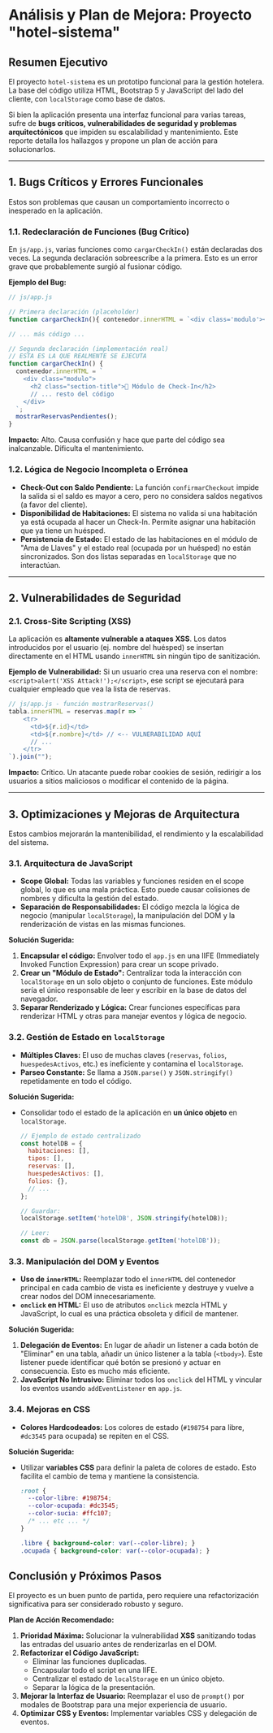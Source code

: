 
# Análisis y Plan de Mejora: Proyecto "hotel-sistema"

## Resumen Ejecutivo

El proyecto `hotel-sistema` es un prototipo funcional para la gestión hotelera. La base del código utiliza HTML, Bootstrap 5 y JavaScript del lado del cliente, con `localStorage` como base de datos.

Si bien la aplicación presenta una interfaz funcional para varias tareas, sufre de **bugs críticos, vulnerabilidades de seguridad y problemas arquitectónicos** que impiden su escalabilidad y mantenimiento. Este reporte detalla los hallazgos y propone un plan de acción para solucionarlos.

---

## 1. Bugs Críticos y Errores Funcionales

Estos son problemas que causan un comportamiento incorrecto o inesperado en la aplicación.

### 1.1. Redeclaración de Funciones (Bug Crítico)

En `js/app.js`, varias funciones como `cargarCheckIn()` están declaradas dos veces. La segunda declaración sobreescribe a la primera. Esto es un error grave que probablemente surgió al fusionar código.

**Ejemplo del Bug:**
```javascript
// js/app.js

// Primera declaración (placeholder)
function cargarCheckIn(){ contenedor.innerHTML = `<div class='modulo'><h2>🧳 Check-In</h2><p>En desarrollo...</p></div>`; }

// ... más código ...

// Segunda declaración (implementación real)
// ESTA ES LA QUE REALMENTE SE EJECUTA
function cargarCheckIn() {
  contenedor.innerHTML = `
    <div class="modulo">
      <h2 class="section-title">🧳 Módulo de Check-In</h2>
      // ... resto del código
    </div>
  `;
  mostrarReservasPendientes();
}
```
**Impacto:** Alto. Causa confusión y hace que parte del código sea inalcanzable. Dificulta el mantenimiento.

### 1.2. Lógica de Negocio Incompleta o Errónea

- **Check-Out con Saldo Pendiente:** La función `confirmarCheckout` impide la salida si el saldo es mayor a cero, pero no considera saldos negativos (a favor del cliente).
- **Disponibilidad de Habitaciones:** El sistema no valida si una habitación ya está ocupada al hacer un Check-In. Permite asignar una habitación que ya tiene un huésped.
- **Persistencia de Estado:** El estado de las habitaciones en el módulo de "Ama de Llaves" y el estado real (ocupada por un huésped) no están sincronizados. Son dos listas separadas en `localStorage` que no interactúan.

---

## 2. Vulnerabilidades de Seguridad

### 2.1. Cross-Site Scripting (XSS)

La aplicación es **altamente vulnerable a ataques XSS**. Los datos introducidos por el usuario (ej. nombre del huésped) se insertan directamente en el HTML usando `innerHTML` sin ningún tipo de sanitización.

**Ejemplo de Vulnerabilidad:**
Si un usuario crea una reserva con el nombre: `<script>alert('XSS Attack!');</script>`, ese script se ejecutará para cualquier empleado que vea la lista de reservas.

```javascript
// js/app.js - función mostrarReservas()
tabla.innerHTML = reservas.map(r => `
    <tr>
      <td>${r.id}</td>
      <td>${r.nombre}</td> // <-- VULNERABILIDAD AQUÍ
      // ...
    </tr>
`).join("");
```
**Impacto:** Crítico. Un atacante puede robar cookies de sesión, redirigir a los usuarios a sitios maliciosos o modificar el contenido de la página.

---

## 3. Optimizaciones y Mejoras de Arquitectura

Estos cambios mejorarán la mantenibilidad, el rendimiento y la escalabilidad del sistema.

### 3.1. Arquitectura de JavaScript

- **Scope Global:** Todas las variables y funciones residen en el scope global, lo que es una mala práctica. Esto puede causar colisiones de nombres y dificulta la gestión del estado.
- **Separación de Responsabilidades:** El código mezcla la lógica de negocio (manipular `localStorage`), la manipulación del DOM y la renderización de vistas en las mismas funciones.

**Solución Sugerida:**
1.  **Encapsular el código:** Envolver todo el `app.js` en una IIFE (Immediately Invoked Function Expression) para crear un scope privado.
2.  **Crear un "Módulo de Estado":** Centralizar toda la interacción con `localStorage` en un solo objeto o conjunto de funciones. Este módulo sería el único responsable de leer y escribir en la base de datos del navegador.
3.  **Separar Renderizado y Lógica:** Crear funciones específicas para renderizar HTML y otras para manejar eventos y lógica de negocio.

### 3.2. Gestión de Estado en `localStorage`

- **Múltiples Claves:** El uso de muchas claves (`reservas`, `folios`, `huespedesActivos`, etc.) es ineficiente y contamina el `localStorage`.
- **Parseo Constante:** Se llama a `JSON.parse()` y `JSON.stringify()` repetidamente en todo el código.

**Solución Sugerida:**
- Consolidar todo el estado de la aplicación en **un único objeto** en `localStorage`.
  ```javascript
  // Ejemplo de estado centralizado
  const hotelDB = {
    habitaciones: [],
    tipos: [],
    reservas: [],
    huespedesActivos: [],
    folios: {},
    // ...
  };

  // Guardar:
  localStorage.setItem('hotelDB', JSON.stringify(hotelDB));

  // Leer:
  const db = JSON.parse(localStorage.getItem('hotelDB'));
  ```

### 3.3. Manipulación del DOM y Eventos

- **Uso de `innerHTML`:** Reemplazar todo el `innerHTML` del contenedor principal en cada cambio de vista es ineficiente y destruye y vuelve a crear nodos del DOM innecesariamente.
- **`onclick` en HTML:** El uso de atributos `onclick` mezcla HTML y JavaScript, lo cual es una práctica obsoleta y difícil de mantener.

**Solución Sugerida:**
1.  **Delegación de Eventos:** En lugar de añadir un listener a cada botón de "Eliminar" en una tabla, añadir un único listener a la tabla (`<tbody>`). Este listener puede identificar qué botón se presionó y actuar en consecuencia. Esto es mucho más eficiente.
2.  **JavaScript No Intrusivo:** Eliminar todos los `onclick` del HTML y vincular los eventos usando `addEventListener` en `app.js`.

### 3.4. Mejoras en CSS

- **Colores Hardcodeados:** Los colores de estado (`#198754` para libre, `#dc3545` para ocupada) se repiten en el CSS.

**Solución Sugerida:**
- Utilizar **variables CSS** para definir la paleta de colores de estado. Esto facilita el cambio de tema y mantiene la consistencia.
  ```css
  :root {
    --color-libre: #198754;
    --color-ocupada: #dc3545;
    --color-sucia: #ffc107;
    /* ... etc ... */
  }

  .libre { background-color: var(--color-libre); }
  .ocupada { background-color: var(--color-ocupada); }
  ```

## Conclusión y Próximos Pasos

El proyecto es un buen punto de partida, pero requiere una refactorización significativa para ser considerado robusto y seguro.

**Plan de Acción Recomendado:**
1.  **Prioridad Máxima:** Solucionar la vulnerabilidad **XSS** sanitizando todas las entradas del usuario antes de renderizarlas en el DOM.
2.  **Refactorizar el Código JavaScript:**
    -   Eliminar las funciones duplicadas.
    -   Encapsular todo el script en una IIFE.
    -   Centralizar el estado de `localStorage` en un único objeto.
    -   Separar la lógica de la presentación.
3.  **Mejorar la Interfaz de Usuario:** Reemplazar el uso de `prompt()` por modales de Bootstrap para una mejor experiencia de usuario.
4.  **Optimizar CSS y Eventos:** Implementar variables CSS y delegación de eventos.
